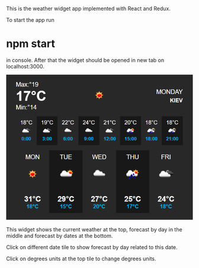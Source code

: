 This is the weather widget app implemented with React and Redux.

To start the app run

# npm start

in console. After that the widget should be opened in new tab on localhost:3000.

![Weather Widget Snapshot](public/weather-widget-snap.png?raw=true "Weather Widget Snapshot")

This widget shows the current weather at the top, forecast by day in the middle and forecast by dates at the bottom.

Click on different date tile to show forecast by day related to this date.

Click on degrees units at the top tile to change degrees units.
